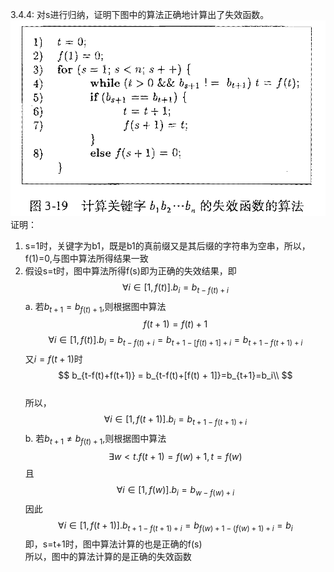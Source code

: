 3.4.4: 对s进行归纳，证明下图中的算法正确地计算出了失效函数。
![Alt text](image\计算关键字失效函数的算法.bmp)
证明：
1. s=1时，关键字为b1，既是b1的真前缀又是其后缀的字符串为空串，所以，f(1)=0,与图中算法所得结果一致
2. 假设s=t时，图中算法所得f(s)即为正确的失效结果，即
   $$\forall i \in [1,f(t)].b_i = b_{t-f(t)+i}$$
   a. 若$b_{t+1} = b_{f(t)+1}$,则根据图中算法
   $$f(t+1) = f(t) + 1$$
   $$
    \forall i \in [1,f(t)].b_i 
                            = b_{t-f(t)+i}
                            = b_{t+1-[f(t)+1]+i}
                            = b_{t+1-f(t+1)+i}
   $$
   又$i=f(t+1)$时
    $$
        b_{t-f(t)+f(t+1)} = b_{t-f(t)+[f(t) + 1]}=b_{t+1}=b_i\\
    $$  
    所以，
    $$
    \forall i \in [1,f(t+1)].b_i = b_{t+1-f(t+1)+i}
   $$
   b. 若$b_{t+1} \ne b_{f(t)+1}$,则根据图中算法
   $$
    \exists w \lt t.f(t+1) = f(w) + 1,t=f(w)
    $$
   且
    $$
    \forall i \in [1,f(w)].b_i 
                            = b_{w-f(w)+i}
   $$
   因此
    $$
    \forall i \in [1,f(t+1)].b_{t+1-f(t+1)+i}
        =b_{f(w)+1-(f(w)+1)+i}
        =b_{i}
    $$
   即，s=t+1时，图中算法计算的也是正确的f(s)  
所以，图中的算法计算的是正确的失效函数